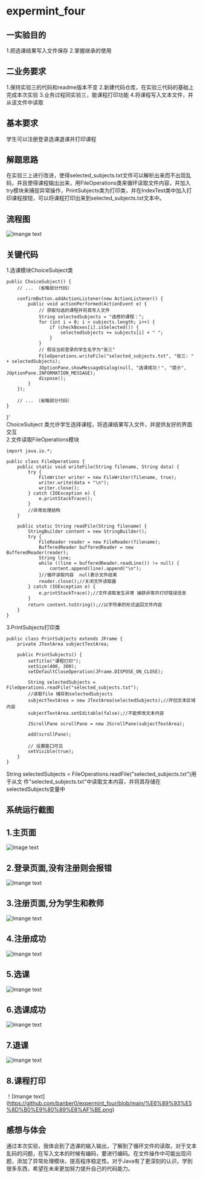 # expermint_four
## **一实验目的**  
1.把选课结果写入文件保存
2.掌握继承的使用
## **二业务要求**
1.保持实验三的代码和readme版本不变
2.新建代码仓库，在实验三代码的基础上完成本次实验
3.业务过程同实验三，能课程打印功能
4.将课程写入文本文件，并从该文件中读取
## **基本要求**  
学生可以注册登录选课退课并打印课程
## **解题思路**   
在实验三上进行改进，使得selected_subjects.txt文件可以解析出来而不出现乱码，并且使得课程输出出来，用FileOperations类来循环读取文件内容，并加入try模块来捕捉异常操作，PrintSubjects类为打印类，并在IndexTest类中加入打印课程按钮，可以将课程打印出来到selected_subjects.txt文本中。

## **流程图**  
![Imange text](https://github.com/banber0/expermint_two/blob/main/%E6%B5%81%E7%A8%8B%E5%9B%BE.png)  


## **关键代码**  
1.选课模块ChoiceSubject类  

    public ChoiceSubject() {
        // ... （省略部分代码）

        confirmButton.addActionListener(new ActionListener() {
            public void actionPerformed(ActionEvent e) {
                // 获取勾选的课程并将其写入文件
                String selectedSubjects = "选修的课程：";
                for (int i = 0; i < subjects.length; i++) {
                    if (checkBoxes[i].isSelected()) {
                        selectedSubjects += subjects[i] + " ";
                    }
                }
                // 假设当前登录的学生名字为"张三"
                FileOperations.writeFile("selected_subjects.txt", "张三: " + selectedSubjects);
                JOptionPane.showMessageDialog(null, "选课成功！", "提示", JOptionPane.INFORMATION_MESSAGE);
                dispose();
            }
        });

        // ... （省略部分代码）
    }
}'  
ChoiceSubject 类允许学生选择课程，将选课结果写入文件，并提供友好的界面交互  
2.文件读取FileOperations模块  

    import java.io.*;

    public class FileOperations {
        public static void writeFile(String filename, String data) {
            try {
                FileWriter writer = new FileWriter(filename, true);
                writer.write(data + "\n");
                writer.close();
            } catch (IOException e) {
                e.printStackTrace();
            }
            //异常处理结构
        }

        public static String readFile(String filename) {
            StringBuilder content = new StringBuilder();
            try {
                FileReader reader = new FileReader(filename);
                BufferedReader bufferedReader = new BufferedReader(reader);
                String line;
                while ((line = bufferedReader.readLine()) != null) {
                    content.append(line).append("\n");
                }//循环读取内容  null表示文件结束
                reader.close();//关闭文件读取器
            } catch (IOException e) {
                e.printStackTrace();//文件读取发生异常 捕获异常并打印错误信息
            }
            return content.toString();//以字符串的形式返回文件内容
        }
    }
  

3.PrintSubjects打印类  

    public class PrintSubjects extends JFrame {
        private JTextArea subjectTextArea;

        public PrintSubjects() {
            setTitle("课程打印");
            setSize(400, 300);
            setDefaultCloseOperation(JFrame.DISPOSE_ON_CLOSE);

            String selectedSubjects = FileOperations.readFile("selected_subjects.txt");
            //读取file 储存到selectedSubjects 
            subjectTextArea = new JTextArea(selectedSubjects);//开创文本区域内容
            subjectTextArea.setEditable(false);//不能修改文本内容

            JScrollPane scrollPane = new JScrollPane(subjectTextArea);

            add(scrollPane);
        
            // 设置窗口可见
            setVisible(true);
        }
    }
  String selectedSubjects = FileOperations.readFile("selected_subjects.txt")用于从文 
  件"selected_subjects.txt"中读取文本内容，并将其存储在selectedSubjects变量中



## **系统运行截图**  
## **1.主页面**  
![Image text](https://github.com/banber0/expermint_two/blob/main/%E7%B3%BB%E7%BB%9F%E7%95%8C%E9%9D%A2.png)  
## **2.登录页面,没有注册则会报错**  
![Imange text](https://github.com/banber0/expermint_two/blob/main/%E7%99%BB%E5%BD%95.png)  
## **3.注册页面,分为学生和教师**  
![Imange text](https://github.com/banber0/expermint_two/blob/main/%E6%B3%A8%E5%86%8C.png)  
## **4.注册成功**  
![Imange text](https://github.com/banber0/expermint_two/blob/main/%E6%B3%A8%E5%86%8C%E6%88%90%E5%8A%9F.png)  
## **5.选课**  
![Imange text](https://github.com/banber0/expermint_two/blob/main/%E9%80%89%E8%AF%BE.png)  
## **6.选课成功**  
![Imange text](https://github.com/banber0/expermint_two/blob/main/%E9%80%89%E8%AF%BE%E6%88%90%E5%8A%9F.png)  
## **7.退课**  
![Imange text](https://github.com/banber0/expermint_two/blob/main/%E9%80%80%E8%AF%BE%E6%88%90%E5%8A%9F.png)
## **8.课程打印**  
！[Imange text]
(https://github.com/banber0/expermint_four/blob/main/%E6%89%93%E5%8D%B0%E9%80%89%E8%AF%BE.png)

## **感想与体会**
通过本次实验，我体会到了选课的输入输出，了解到了循环文件的读取，对于文本乱码的问题，在写入文本的时候有编码，要进行编码。在文件操作中可能出现问题，添加了异常处理模块，提高程序稳定性。对于Java有了更深刻的认识，学到很多东西，希望在未来更加努力提升自己的代码能力。


